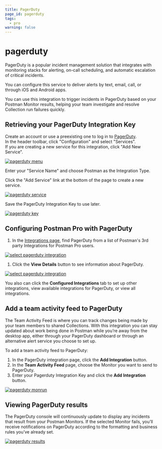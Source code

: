 ```yaml
---
title: PagerDuty
page_id: pagerduty
tags:
  - pro
warning: false
---
```


# pagerduty

PagerDuty is a popular incident management solution that integrates with monitoring stacks for alerting, on-call scheduling, and automatic escalation of critical incidents.

You can configure this service to deliver alerts by text, email, call, or through iOS and Android apps.

You can use this integration to trigger incidents in PagerDuty based on your Postman Monitor results, helping your team investigate and resolve Collection run failures quickly.

## Retrieving your PagerDuty Integration Key

Create an account or use a preexisting one to log in to [PagerDuty](https://app.pagerduty.com/).  
In the header toolbar, click "Configuration" and select "Services".  
If you are creating a new service for this integration, click "Add New Service".

[![pagerduty menu](https://s3.amazonaws.com/postman-static-getpostman-com/postman-docs/pagerduty_menu.png)](https://s3.amazonaws.com/postman-static-getpostman-com/postman-docs/pagerduty_menu.png)

Enter your "Service Name" and choose Postman as the Integration Type.

Click the "Add Service" link at the bottom of the page to create a new service.

[![pagerduty service](https://s3.amazonaws.com/postman-static-getpostman-com/postman-docs/pagerduty_service.png)](https://s3.amazonaws.com/postman-static-getpostman-com/postman-docs/pagerduty_service.png)

Save the PagerDuty Integration Key to use later.

[![pagerduty key](https://s3.amazonaws.com/postman-static-getpostman-com/postman-docs/pagerduty_key.png)](https://s3.amazonaws.com/postman-static-getpostman-com/postman-docs/pagerduty_key.png)

## Configuring Postman Pro with PagerDuty

1. In the [Integrations page](https://go.postman.co/workspaces), find PagerDuty from a list of Postman's 3rd party Integrations for Postman Pro users.

[![select pagerduty integration](https://s3.amazonaws.com/postman-static-getpostman-com/postman-docs/integrations-pagerduty1.png)](https://s3.amazonaws.com/postman-static-getpostman-com/postman-docs/integrations-pagerduty1.png)

1. Click the **View Details** button to see information about PagerDuty.

[![select pagerduty integration](https://s3.amazonaws.com/postman-static-getpostman-com/postman-docs/WS-integrations-pagerduty-details.png)](https://s3.amazonaws.com/postman-static-getpostman-com/postman-docs/WS-integrations-pagerduty-details.png)

You also can click the **Configured Integrations** tab to set up other integrations, view available integrations for PagerDuty, or view all integrations.

## Add a team activity feed to PagerDuty

The Team Activity Feed is where you can track changes being made by your team members to shared Collections. With this integration you can stay updated about work being done in Postman while you’re away from the desktop app, either through your PagerDuty dashboard or through an alternative alert service you choose to set up.

To add a team activity feed to PagerDuty:

1. In the PagerDuty integration page, click the **Add Integration** button.
2. In the **Team Activity Feed** page, choose the Monitor you want to send to PagerDuty.
3. Enter your Pagerduty Integration Key and click the **Add Integration** button.

[![pagerduty monrun](https://s3.amazonaws.com/postman-static-getpostman-com/postman-docs/WS-integrations-pagerduty-monrun.png)](https://s3.amazonaws.com/postman-static-getpostman-com/postman-docs/WS-integrations-pagerduty-monrun.png)

## Viewing PagerDuty results

The PagerDuty console will continuously update to display any incidents that result from your Postman Monitors. If the selected Monitor fails, you’ll receive notifications on PagerDuty according to the formatting and business rules you’ve already set.

[![pagerduty results](https://s3.amazonaws.com/postman-static-getpostman-com/postman-docs/pagerduty_results.png)](https://s3.amazonaws.com/postman-static-getpostman-com/postman-docs/pagerduty_results.png)

